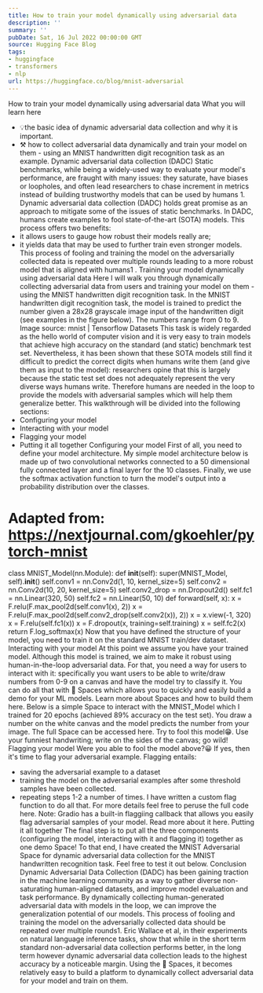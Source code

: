 ```yaml
---
title: How to train your model dynamically using adversarial data
description: ''
summary: ''
pubDate: Sat, 16 Jul 2022 00:00:00 GMT
source: Hugging Face Blog
tags:
- huggingface
- transformers
- nlp
url: https://huggingface.co/blog/mnist-adversarial
---
```


How to train your model dynamically using adversarial data
What you will learn here
- 💡the basic idea of dynamic adversarial data collection and why it is important.
- ⚒ how to collect adversarial data dynamically and train your model on them - using an MNIST handwritten digit recognition task as an example.
Dynamic adversarial data collection (DADC)
Static benchmarks, while being a widely-used way to evaluate your model's performance, are fraught with many issues: they saturate, have biases or loopholes, and often lead researchers to chase increment in metrics instead of building trustworthy models that can be used by humans 1.
Dynamic adversarial data collection (DADC) holds great promise as an approach to mitigate some of the issues of static benchmarks. In DADC, humans create examples to fool state-of-the-art (SOTA) models. This process offers two benefits:
- it allows users to gauge how robust their models really are;
- it yields data that may be used to further train even stronger models.
This process of fooling and training the model on the adversarially collected data is repeated over multiple rounds leading to a more robust model that is aligned with humans1 .
Training your model dynamically using adversarial data
Here I will walk you through dynamically collecting adversarial data from users and training your model on them - using the MNIST handwritten digit recognition task.
In the MNIST handwritten digit recognition task, the model is trained to predict the number given a 28x28
grayscale image input of the handwritten digit (see examples in the figure below). The numbers range from 0 to 9.
Image source: mnist | Tensorflow Datasets
This task is widely regarded as the hello world of computer vision and it is very easy to train models that achieve high accuracy on the standard (and static) benchmark test set. Nevertheless, it has been shown that these SOTA models still find it difficult to predict the correct digits when humans write them (and give them as input to the model): researchers opine that this is largely because the static test set does not adequately represent the very diverse ways humans write. Therefore humans are needed in the loop to provide the models with adversarial samples which will help them generalize better.
This walkthrough will be divided into the following sections:
- Configuring your model
- Interacting with your model
- Flagging your model
- Putting it all together
Configuring your model
First of all, you need to define your model architecture. My simple model architecture below is made up of two convolutional networks connected to a 50 dimensional fully connected layer and a final layer for the 10 classes. Finally, we use the softmax activation function to turn the model's output into a probability distribution over the classes.
# Adapted from: https://nextjournal.com/gkoehler/pytorch-mnist
class MNIST_Model(nn.Module):
def __init__(self):
super(MNIST_Model, self).__init__()
self.conv1 = nn.Conv2d(1, 10, kernel_size=5)
self.conv2 = nn.Conv2d(10, 20, kernel_size=5)
self.conv2_drop = nn.Dropout2d()
self.fc1 = nn.Linear(320, 50)
self.fc2 = nn.Linear(50, 10)
def forward(self, x):
x = F.relu(F.max_pool2d(self.conv1(x), 2))
x = F.relu(F.max_pool2d(self.conv2_drop(self.conv2(x)), 2))
x = x.view(-1, 320)
x = F.relu(self.fc1(x))
x = F.dropout(x, training=self.training)
x = self.fc2(x)
return F.log_softmax(x)
Now that you have defined the structure of your model, you need to train it on the standard MNIST train/dev dataset.
Interacting with your model
At this point we assume you have your trained model. Although this model is trained, we aim to make it robust using human-in-the-loop adversarial data. For that, you need a way for users to interact with it: specifically you want users to be able to write/draw numbers from 0-9 on a canvas and have the model try to classify it. You can do all that with 🤗 Spaces which allows you to quickly and easily build a demo for your ML models. Learn more about Spaces and how to build them here.
Below is a simple Space to interact with the MNIST_Model
which I trained for 20 epochs (achieved 89% accuracy on the test set). You draw a number on the white canvas and the model predicts the number from your image. The full Space can be accessed here. Try to fool this model😁. Use your funniest handwriting; write on the sides of the canvas; go wild!
Flagging your model
Were you able to fool the model above?😀 If yes, then it's time to flag your adversarial example. Flagging entails:
- saving the adversarial example to a dataset
- training the model on the adversarial examples after some threshold samples have been collected.
- repeating steps 1-2 a number of times.
I have written a custom flag
function to do all that. For more details feel free to peruse the full code here.
Note: Gradio has a built-in flaggiing callback that allows you easily flag adversarial samples of your model. Read more about it here.
Putting it all together
The final step is to put all the three components (configuring the model, interacting with it and flagging it) together as one demo Space! To that end, I have created the MNIST Adversarial Space for dynamic adversarial data collection for the MNIST handwritten recognition task. Feel free to test it out below.
Conclusion
Dynamic Adversarial Data Collection (DADC) has been gaining traction in the machine learning community as a way to gather diverse non-saturating human-aligned datasets, and improve model evaluation and task performance. By dynamically collecting human-generated adversarial data with models in the loop, we can improve the generalization potential of our models.
This process of fooling and training the model on the adversarially collected data should be repeated over multiple rounds1. Eric Wallace et al, in their experiments on natural language inference tasks, show that while in the short term standard non-adversarial data collection performs better, in the long term however dynamic adversarial data collection leads to the highest accuracy by a noticeable margin.
Using the 🤗 Spaces, it becomes relatively easy to build a platform to dynamically collect adversarial data for your model and train on them.